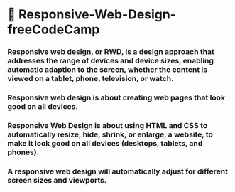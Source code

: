 # 📖 Responsive-Web-Design-freeCodeCamp

### Responsive web design, or RWD, is a design approach that addresses the range of devices and device sizes, enabling automatic adaption to the screen, whether the content is viewed on a tablet, phone, television, or watch.
### Responsive web design is about creating web pages that look good on all devices.
### Responsive Web Design is about using HTML and CSS to automatically resize, hide, shrink, or enlarge, a website, to make it look good on all devices (desktops, tablets, and phones).
### A responsive web design will automatically adjust for different screen sizes and viewports.
